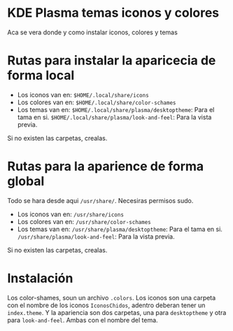 # KDE Plasma temas iconos y colores
Aca se vera donde y como instalar iconos, colores y temas

# Rutas para instalar la aparicecia de forma local
- Los iconos van en: `$HOME/.local/share/icons`
- Los colores van en: `$HOME/.local/share/color-schames`
- Los temas van en: 
    `$HOME/.local/share/plasma/desktoptheme`: Para el tama en si.
    `$HOME/.local/share/plasma/look-and-feel`: Para la vista previa.
    
Si no existen las carpetas, crealas.


# Rutas para la aparience de forma global
Todo se hara desde aqui `/usr/share/`. Necesiras permisos sudo.

- Los iconos van en: `/usr/share/icons`
- Los colores van en: `/usr/share/color-schames`
- Los temas van en: 
    `/usr/share/plasma/desktoptheme`: Para el tama en si.
    `/usr/share/plasma/look-and-feel`: Para la vista previa.
    
Si no existen las carpetas, crealas.


# Instalación
Los color-shames, soun un archivo `.colors`. Los iconos son una carpeta con el nombre de los iconos `IconosChidos`, adentro deberan tener un `index.theme`. Y la apariencia son dos carpetas, una para `desktoptheme` y otra para `look-and-feel`. Ambas con el nombre del tema.
